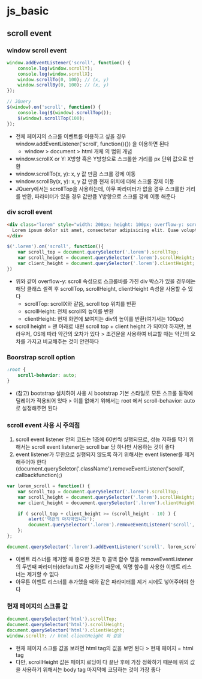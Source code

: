 # js_basic

## scroll event
### window scroll event
```js
window.addEventListener('scroll', function() {
    console.log(window.scrollY);
    console.log(window.scrollX);
    window.scrollTo(0, 100); // (x, y)
    window.scrollBy(0, 100); // (x, y)
});

// JQuery
$(window).on('scroll', function() {
    console.log($(window).scrollTop());
    $(window).scrollTop(100);
});
```
- 전체 페이지의 스크롤 이벤트를 이용하고 싶을 경우 window.addEventListener('scroll', function(){}) 을 이용하면 된다
    - window > document > html 개체 의 범위 개념
- window.scrollX or Y: X방향 혹은 Y방향으로 스크롤한 거리를 px 단위 값으로 반환
- window.scrollTo(x, y): x, y 값 만큼 스크롤 강제 이동
- window.scrollBy(x, y): x, y 값 만큼 현재 위치에 더해 스크롤 강제 이동
- JQuery에서는 scrollTop을 사용하는데, 아무 파라미터가 없을 경우 스크롤한 거리를 반환, 파라미터가 있을 경우 값만큼 Y방향으로 스크롤 강제 이동 해준다

### div scroll event
```html
<div class="lorem" style="width: 200px; height: 100px; overflow-y: scroll">
  Lorem ipsum dolor sit amet, consectetur adipisicing elit. Quae voluptas voluptatum minus praesentium fugit debitis at, laborum ipsa itaque placeat sit, excepturi eius. Nostrum perspiciatis, eligendi quae consectetur praesentium exercitationem.
</div> 
```
```js
$('.lorem').on('scroll', function(){
    var scroll_top = document.querySelector('.lorem').scrollTop;
    var scroll_heignt = document.querySelector('.lorem').scrollHeight;
    var client_height = document.querySelector('.lorem').clientHeight;
})
```
- 위와 같이 overflow-y: scroll 속성으로 스크롤바를 가진 div 박스가 있을 경우에는 해당 클래스 셀렉 후 scrollTop, scrollHeight, clientHeight 속성을 사용할 수 있다
    - scrollTop: scrollX와 같음, scroll top 위치를 반환
    - scrollHeight: 전체 scroll의 높이를 반환
    - clientHeight: 현재 화면에 보여지는 div의 높이를 반환(여기서는 100px)
- scroll height = 맨 아래로 내린 scroll top + client height 가 되어야 하지만, 브라우저, OS에 따라 약간의 오차가 있다 > 조건문을 사용하여 비교할 때는 약간의 오차를 가지고 비교해주는 것이 안전하다

### Boorstrap scroll option
```css
:root {
    scroll-behavior: auto;
}
```
- (참고) bootstrap 설치하여 사용 시 bootstrap 기본 스타일로 모든 스크롤 동작에 딜레이가 적용되어 있다 > 이를 없애기 위해서는 root 에서 scroll-behavior: auto로 설정해주면 된다


### scroll event 사용 시 주의점
1. scroll event listener 안의 코드는 1초에 60번씩 실행되므로, 성능 저하를 막기 위해서는 scroll event listener는 scroll bar 당 하나만 사용하는 것이 좋다
2. event listener가 무한으로 실행되지 않도록 하기 위해서는 event listener를 제거해주어야 한다(document.querySeletor('.className').removeEventListener('scroll', callbackfunction);)
```js
var lorem_scroll = function() {
    var scroll_top = document.querySelector('.lorem').scrollTop;
    var scroll_height = document.querySelector('.lorem').scrollHeight;
    var client_height = docuement.querySelector('.lorem').clientHeight;

    if ( scroll_top + client_height >= (scroll_height - 10) ) {
        alert('약관의 마지막입니다');
        document.querySelector('.lorem').removeEventListener('scroll', lorem_scroll); // addEventListener 와 이벤트 형태, 콜백함수명 동일해야 함
    };
};

document.querySelector('.lorem').addEventListener('scroll', lorem_scroll);
```
- 이벤트 리스너를 제거할 때 중요한 것은 1) 콜백 함수 명을 removeEventListener의 두번째 파라미터(default)로 사용하기 때문에, 익명 함수를 사용한 이벤트 리스너는 제거할 수 없다
- 아무튼 이벤트 리스너를 추가했을 때와 같은 파라미터를 제거 시에도 넣어주어야 한다

### 현재 페이지의 스크롤 값
```js
document.querySelector('html').scrollTop;
document.querySelector('html').scrollHeight;
document.querySelector('html').clientHeight;
window.scrollY; // html clientHeight 와 같음
```
- 현재 페이지 스크롤 값을 보려면 html tag의 값을 보면 된다 > 현재 페이지 = html tag
- 다만, scrollHeight 값은 페이지 로딩이 다 끝난 후에 가장 정확하기 때문에 위의 값을 사용하기 위해서는 body tag 마지막에 코딩하는 것이 가장 좋다


